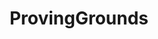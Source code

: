 ---
title: "ProvingGrounds"
image: "offsec-proving-grounds.png"
description: "Write ups on machine's from Offensive Security Proving Grounds (PG) which is a modern network for practicing penetration testing skills on exploitable, real-world vectors "
---